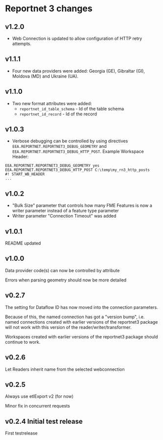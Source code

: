 # Reportnet 3 changes

## v1.2.0
* Web Connection is updated to allow configuration of HTTP retry attempts.

## v1.1.1
* Four new data providers were added: Georgia (GE), Gibraltar (GI), Moldova (MD) and Ukraine (UA).

## v1.1.0
* Two new format attributes were added:
   * `reportnet_id_table_schema` - Id of the table schema
   * `reportnet_id_record` - Id of the record

## v1.0.3
* Verbose debugging can be controlled by using directives `EEA.REPORTNET.REPORTNET3_DEBUG_GEOMETRY` and `EEA.REPORTNET.REPORTNET3_DEBUG_HTTP_POST`. Example Workspace Header:
```
EEA.REPORTNET.REPORTNET3_DEBUG_GEOMETRY yes
EEA.REPORTNET.REPORTNET3_DEBUG_HTTP_POST C:\temp\my_rn3_http_posts
#! START_WB_HEADER
...
```

## v1.0.2
* "Bulk Size" parameter that controls how many FME Features is now a writer parameter instead of a feature type parameter
* Writer parameter "Connection Timeout" was added

## v1.0.1
README updated

## v1.0.0
Data provider code(s) can now be controlled by attribute

Errors when parsing geometry should now be more detailed

## v0.2.7

The setting for Dataflow ID has now moved into the connection parameters.

Because of this, the named connection has got a "version bump", i.e. named connections created with earlier versions of the reportnet3 package will not work with this version of the reader/writer/transformer.

Workspaces created with earlier versions of the reportnet3 package should continue to work.

## v0.2.6

Let Readers inherit name from the selected webconnection

## v0.2.5

Always use etlExport v2 (for now)

Minor fix in concurrent requests

## v0.2.4 Initial test release

First testrelease
